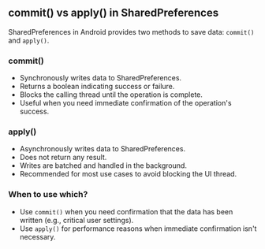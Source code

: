 ## commit() vs apply() in SharedPreferences

SharedPreferences in Android provides two methods to save data: `commit()` and `apply()`. 

### commit()
- Synchronously writes data to SharedPreferences.
- Returns a boolean indicating success or failure.
- Blocks the calling thread until the operation is complete.
- Useful when you need immediate confirmation of the operation's success.

### apply()
- Asynchronously writes data to SharedPreferences.
- Does not return any result.
- Writes are batched and handled in the background.
- Recommended for most use cases to avoid blocking the UI thread.

### When to use which?
- Use `commit()` when you need confirmation that the data has been written (e.g., critical user settings).
- Use `apply()` for performance reasons when immediate confirmation isn't necessary.
